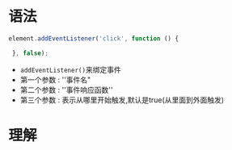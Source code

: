 # 语法

```javascript
element.addEventListener('click', function () {

 }, false);
```

- `addEventListener()`来绑定事件
- 第一个参数  :   ''事件名"
- 第二个参数  :  ''事件响应函数''
- 第三个参数  :  表示从哪里开始触发,默认是true(从里面到外面触发)



# 理解

